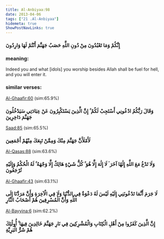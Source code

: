 ```yaml
---
title: Al-Anbiyaa:98
date: 2013-04-06
tags: ["21 .Al-Anbiyaa"]
hidemeta: true 
ShowPostNavLinks: true 
---
```

### إِنَّكُمْ وَمَا تَعْبُدُونَ مِنْ دُونِ اللَّهِ حَصَبُ جَهَنَّمَ أَنْتُمْ لَهَا وَارِدُونَ
### meaning: 
Indeed you and what [idols] you worship besides Allah shall be fuel for hell, and you will enter it.
### similar verses: 

[Al-Ghaafir:60](/40/60) (sim:65.9%)

### وَقَالَ رَبُّكُمُ ادْعُونِي أَسْتَجِبْ لَكُمْ ۚ إِنَّ الَّذِينَ يَسْتَكْبِرُونَ عَنْ عِبَادَتِي سَيَدْخُلُونَ جَهَنَّمَ دَاخِرِينَ

[Saad:85](/38/85) (sim:65.5%)

### لَأَمْلَأَنَّ جَهَنَّمَ مِنْكَ وَمِمَّنْ تَبِعَكَ مِنْهُمْ أَجْمَعِينَ

[Al-Qasas:88](/28/88) (sim:63.6%)

### وَلَا تَدْعُ مَعَ اللَّهِ إِلَٰهًا آخَرَ ۘ لَا إِلَٰهَ إِلَّا هُوَ ۚ كُلُّ شَيْءٍ هَالِكٌ إِلَّا وَجْهَهُ ۚ لَهُ الْحُكْمُ وَإِلَيْهِ تُرْجَعُونَ

[Al-Ghaafir:43](/40/43) (sim:63.1%)

### لَا جَرَمَ أَنَّمَا تَدْعُونَنِي إِلَيْهِ لَيْسَ لَهُ دَعْوَةٌ فِي الدُّنْيَا وَلَا فِي الْآخِرَةِ وَأَنَّ مَرَدَّنَا إِلَى اللَّهِ وَأَنَّ الْمُسْرِفِينَ هُمْ أَصْحَابُ النَّارِ

[Al-Bayyina:6](/98/6) (sim:62.2%)

### إِنَّ الَّذِينَ كَفَرُوا مِنْ أَهْلِ الْكِتَابِ وَالْمُشْرِكِينَ فِي نَارِ جَهَنَّمَ خَالِدِينَ فِيهَا ۚ أُولَٰئِكَ هُمْ شَرُّ الْبَرِيَّةِ
